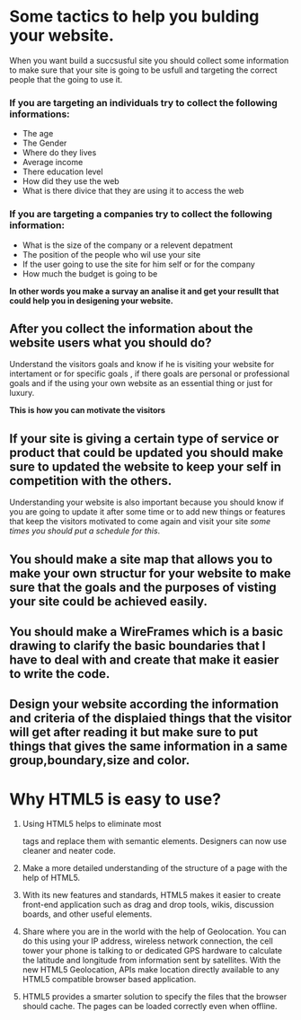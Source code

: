 # Some tactics to help you bulding your website.
When you want build a succsusful site you should collect some information to make sure that your site is going to be usfull and targeting the correct people that the going to use it.
### If you are targeting an individuals try to collect the following informations:
* The age 
* The Gender
* Where do they lives
* Average income 
* There education level
* How did they use the web
* What is there divice that they are using it to access the web

### If you are targeting a companies try to collect the following information:
* What is the size of the company or a relevent depatment
* The position of the people who wil use your site
* If the user going to use the site for him self or for the company
* How much the budget is going to be

**In other words you make a survay an analise it and get your resullt that could help you in desigening your website.**

## After you collect the information about the website users what you should do?
Understand the visitors goals and know if he is visiting your website for intertament or for specific goals , if there goals are personal or professional goals and if the using your own website as an essential thing or just for luxury.

**This is how you can motivate the visitors**

## If your site is giving a certain type of service or product that could be updated you should make sure to updated the website to keep your self in competition with the others.
Understanding your website is also important because you should know if you are going to update it after some time or to add new things or features that keep the visitors motivated to come again and visit your site *some times you should put a schedule for this*.

## You should make a site map that allows you to make your own structur for your website to make sure that the goals and the purposes of visting your site could be achieved easily.

## You should make a WireFrames which is a basic drawing to clarify the basic boundaries that I have to deal with and create that make it easier to write the code.

## Design your website according the information and criteria of the displaied things that the visitor will get after reading it but make sure to put things that gives the same information in a same group,boundary,size and color.

# Why HTML5 is easy to use?
1. Using HTML5 helps to eliminate most <div> tags and replace them with semantic elements. Designers can now use cleaner and neater code.

2. Make a more detailed understanding of the structure of a page with the help of HTML5.

3. With its new features and standards, HTML5 makes it easier to create front-end application such as drag and drop tools, wikis, discussion boards, and other useful elements. 

4. Share where you are in the world with the help of Geolocation. You can do this using your IP address, wireless network connection, the cell tower your phone is talking to or dedicated GPS hardware to calculate the latitude and longitude from information sent by satellites. With the new HTML5 Geolocation, APIs make location directly available to any HTML5 compatible browser based application.

5. HTML5 provides a smarter solution to specify the files that the browser should cache. The pages can be loaded correctly even when offline.

